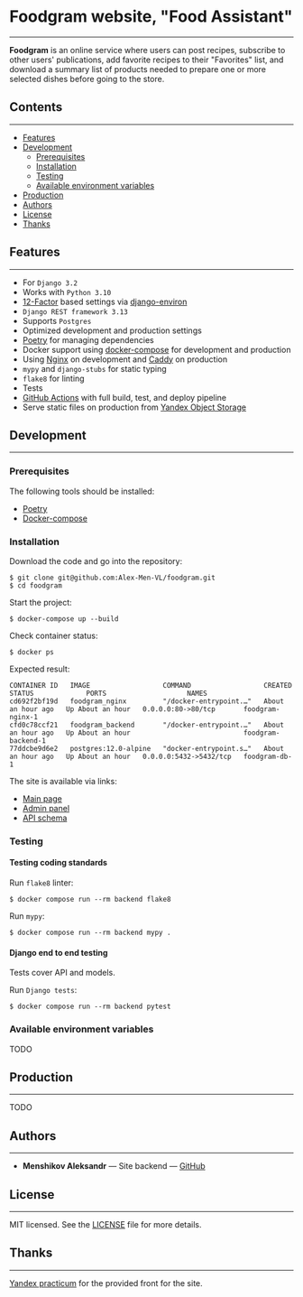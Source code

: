 # Foodgram website, "Food Assistant"

---

**Foodgram** is an online service where users can post recipes, subscribe to other users' publications,
add favorite recipes to their "Favorites" list, and download a summary list of products needed to prepare one or
more selected dishes before going to the store.


## Contents

---

- [Features](#features)
- [Development](#development)
  - [Prerequisites](#dev-prerequisites)
  - [Installation](#dev-installation)
  - [Testing](#dev-testing)
  - [Available environment variables](#dev-envs)
- [Production](#production)
- [Authors](#authors)
- [License](#license)
- [Thanks](#thanks)

<a name="features"></a>
## Features

---

- For `Django 3.2`
- Works with `Python 3.10`
- [12-Factor](http://12factor.net/) based settings via [django-environ](https://github.com/joke2k/django-environ)
- `Django REST framework 3.13`
- Supports `Postgres`
- Optimized development and production settings
- [Poetry](https://github.com/python-poetry/poetry) for managing dependencies
- Docker support using [docker-compose](https://github.com/docker/compose) for development and production
- Using [Nginx](https://nginx.org/ru/) on development and [Caddy](https://caddyserver.com/) on production
- `mypy` and `django-stubs` for static typing
- `flake8` for linting
- Tests
- [GitHub Actions](https://docs.github.com/en/actions) with full build, test, and deploy pipeline
- Serve static files on production from [Yandex Object Storage](https://cloud.yandex.ru/services/storage)

<a name="development"></a>
## Development

---

<a name="dev-prerequisites"></a>
### Prerequisites

The following tools should be installed:

- [Poetry](https://python-poetry.org/)
- [Docker-compose](https://docs.docker.com/compose/install/)

<a name="dev-installation"></a>
### Installation

Download the code and go into the repository:

```shell
$ git clone git@github.com:Alex-Men-VL/foodgram.git
$ cd foodgram
```

Start the project:

```shell
$ docker-compose up --build
```

Check container status:

```shell
$ docker ps
```

Expected result:

```shell
CONTAINER ID   IMAGE                  COMMAND                  CREATED             STATUS             PORTS                    NAMES
cd692f2bf19d   foodgram_nginx         "/docker-entrypoint.…"   About an hour ago   Up About an hour   0.0.0.0:80->80/tcp       foodgram-nginx-1
cfd0c78ccf21   foodgram_backend       "/docker-entrypoint.…"   About an hour ago   Up About an hour                            foodgram-backend-1
77ddcbe9d6e2   postgres:12.0-alpine   "docker-entrypoint.s…"   About an hour ago   Up About an hour   0.0.0.0:5432->5432/tcp   foodgram-db-1
```

The site is available via links:

- [Main page](http://127.0.0.1/)
- [Admin panel](http://127.0.0.1/admin/)
- [API schema](http://127.0.0.1/api/docs/)

<a name="dev-testing"></a>
### Testing

#### Testing coding standards

Run `flake8` linter:

```shell
$ docker compose run --rm backend flake8
```

Run `mypy`:

```shell
$ docker compose run --rm backend mypy .
```

#### Django end to end testing

Tests cover API and models.

Run `Django tests`:

```shell
$ docker compose run --rm backend pytest
```

<a name="dev-envs"></a>
### Available environment variables

TODO

<a name="production"></a>
## Production

---

TODO

<a name="authors"></a>
## Authors

---

- **Menshikov Aleksandr** — Site backend — [GitHub](https://github.com/Alex-Men-VL)

<a name="license"></a>
## License

---

MIT licensed. See the [LICENSE](LICENSE) file for more details.

<a name="thanks"></a>
## Thanks

---

[Yandex practicum](https://practicum.yandex.ru/profile/middle-python/) for the provided front for the site.
